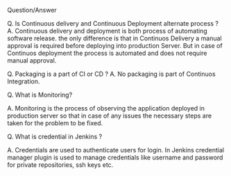 
Question/Answer

Q. Is Continuous delivery and Continuous Deployment alternate process ?
A. Continuous delivery and deployment is both process of automating software release. the only difference is that in Continuos Delivery a manual approval is required before deploying into production Server. But in case of Continuos deployment the process is automated and does not require manual approval.

Q. Packaging is a part of CI or CD ?
A. No packaging is part of Continuos Integration.

Q. What is Monitoring?

A. Monitoring is the process of observing the application deployed in production server so that in case of any issues the necessary steps are taken for the problem to be fixed.

Q. What is credential in Jenkins ?

A. Credentials are used to authenticate users for login. In Jenkins credential manager plugin is used to manage credentials like username and password for private repositories, ssh keys etc.
